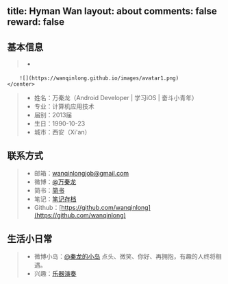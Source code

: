 title: Hyman Wan
layout: about
comments: false
reward: false
---
## 基本信息 ##
> * <center>
		![](https://wanqinlong.github.io/images/avatar1.png)
	</center>
> * 姓名：万秦龙（Android Developer | 学习iOS | 奋斗小青年）
> * 专业：计算机应用技术
> * 届别：2013届
> * 生日：1990-10-23
> * 城市：西安（Xi'an）

## 联系方式
> * 邮箱：<wanqinlongjob@gmail.com>
> * 微博：[@万秦龙](http://weibo.com/u/5643460167)
> * 简书：[简书](http://www.jianshu.com/u/d49d8f622a49/)
> * 笔记：[笔记存档](http://www.cnblogs.com/wanqinlong/)
> * Github：[https://github.com/wanqinlong](https://github.com/wanqinlong)

## 生活小日常
> * 微博小岛：[@秦龙的小岛](http://weibo.com/HymanW)  点头、微笑、你好、再拥抱，有趣的人终将相遇。
> * 兴趣：[乐器演奏](http://y.baidu.com/wanqinlong) 
